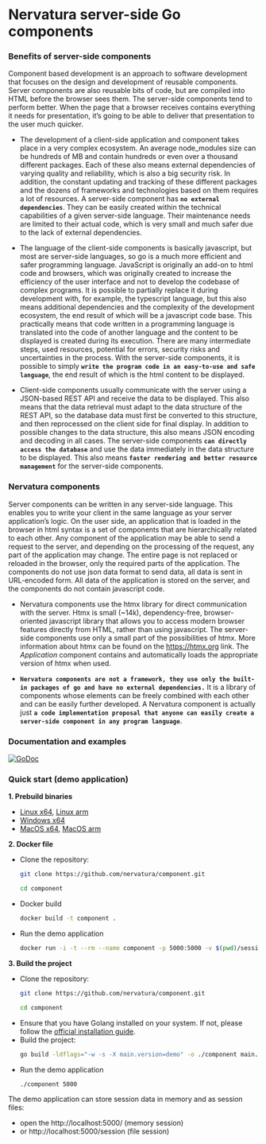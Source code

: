 # Nervatura server-side Go components

### Benefits of server-side components

Component based development is an approach to software development that focuses on the design and development
of reusable components. Server components are also reusable bits of code, but are compiled into HTML before
the browser sees them. The server-side components tend to perform better. When the page that a browser receives
contains everything it needs for presentation, it’s going to be able to deliver that presentation to the user
much quicker.

- The development of a client-side application and component takes place in a very complex ecosystem. An average node_modules size can be hundreds of MB and contain hundreds or even over a thousand different packages. Each of these also means external dependencies of varying quality and reliability, which is also a big security risk. In addition, the constant updating and tracking of these different packages and the dozens of frameworks and technologies based on them requires a lot of resources.
A server-side component has **`no external dependencies`**. They can be easily created within the technical capabilities of a given server-side language. Their maintenance needs are limited to their actual code, which is very small and much safer due to the lack of external dependencies.

- The language of the client-side components is basically javascript, but most are server-side languages, so go is a much more efficient and safer programming language. JavaScript is originally an add-on to html code and browsers, which was originally created to increase the efficiency of the user interface and not to develop the codebase of complex programs. It is possible to partially replace it during development with, for example, the typescript language, but this also means additional dependencies and the complexity of the development ecosystem, the end result of which will be a javascript code base. This practically means that code written in a programming language is translated into the code of another language and the content to be displayed is created during its execution. There are many intermediate steps, used resources, potential for errors, security risks and uncertainties in the process. With the server-side components, it is possible to simply **`write the program code in an easy-to-use and safe language`**, the end result of which is the html content to be displayed.

- Client-side components usually communicate with the server using a JSON-based REST API and receive the data to be displayed. This also means that the data retrieval must adapt to the data structure of the REST API, so the database data must first be converted to this structure, and then reprocessed on the client side for final display. In addition to possible changes to the data structure, this also means JSON encoding and decoding in all cases. The server-side components **`can directly access the database`** and use the data immediately in the data structure to be displayed. This also means **`faster rendering and better resource management`** for the server-side components.

### Nervatura components

Server components can be written in any server-side language. This enables you to write your client in the
same language as your server application’s logic.
On the user side, an application that is loaded in the browser in html syntax is a set of components
that are hierarchically related to each other. Any component of the application may be able to send a
request to the server, and depending on the processing of the request, any part of the application may
change. The entire page is not replaced or reloaded in the browser, only the required parts of the application.
The components do not use json data format to send data, all data is sent in URL-encoded form. All data of the
application is stored on the server, and the components do not contain javascript code.

- Nervatura components use the htmx library for direct communication with the server. Htmx is small (~14k),
dependency-free, browser-oriented javascript library that allows you to access modern browser
features directly from HTML, rather than using javascript. The server-side components use only a small part
of the possibilities of htmx. More information about htmx can be found on the https://htmx.org link.
The *Application* component contains and automatically loads the appropriate version of htmx when used.

- **`Nervatura components are not a framework, they use only the built-in packages of go and have no external
dependencies.`** It is a library of components whose elements can be freely combined with each other and can
be easily further developed. A Nervatura component is actually just **`a code implementation proposal that
anyone can easily create a server-side component in any program language`**.

### Documentation and examples

[![GoDoc](https://godoc.org/github.com/nervatura/component?status.svg)](https://pkg.go.dev/github.com/nervatura/component/pkg/component)

### Quick start (demo application)

**1. Prebuild binaries**
- [Linux x64](https://github.com/nervatura/component/releases/latest/download/component_linux_x86_64.tar.gz), 
[Linux arm](https://github.com/nervatura/component/releases/latest/download/component_linux_arm64.tar.gz)
- [Windows x64](https://github.com/nervatura/component/releases/latest/download/component_windows_x86_64.zip)
- [MacOS x64](https://github.com/nervatura/component/releases/latest/download/component_darwin_x86_64.tar.gz), 
[MacOS arm](https://github.com/nervatura/component/releases/latest/download/component_darwin_arm64.tar.gz)

**2. Docker file**
- Clone the repository: 
  ```bash
  git clone https://github.com/nervatura/component.git
  ```
  ```bash
  cd component
  ```
- Docker build
  ```bash
  docker build -t component .
  ```
- Run the demo application
  ```bash
  docker run -i -t --rm --name component -p 5000:5000 -v $(pwd)/session:/session component:latest
  ```

**3. Build the project**
- Clone the repository: 
  ```bash
  git clone https://github.com/nervatura/component.git
  ```
  ```bash
  cd component
  ```
- Ensure that you have Golang installed on your system. If not, please follow the [official installation guide](https://golang.org/doc/install).
- Build the project:
  ```bash
  go build -ldflags="-w -s -X main.version=demo" -o ./component main.go
  ```
- Run the demo application
  ```bash
  ./component 5000
  ```

The demo application can store session data in memory and as
session files:
- open the http://localhost:5000/ (memory session) 
- or http://localhost:5000/session (file session)
